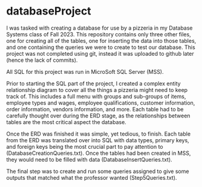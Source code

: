 # databaseProject

I was tasked with creating a database for use by a pizzeria in my Database Systems class of Fall 2023. 
This repository contains only three other files, one for creating all of the tables, one for inserting the data into those tables, and one containing the queries we were to create to test our database.
This project was not completed using git, instead it was uploaded to github later (hence the lack of commits).

All SQL for this project was run in MicroSoft SQL Server (MSS).

Prior to starting the SQL part of the project, I created a complex entity relationship diagram to cover all the things a pizzeria might need to keep track of. This includes a full menu with groups and sub-groups of items, employee types and wages, employee qualifications, customer information, order information, vendors information, and more. Each table had to be carefully thought over during the ERD stage, as the relationships between tables are the most critical aspect the database.

Once the ERD was finished it was simple, yet tedious, to finish. Each table from the ERD was translated over into SQL with data types, primary keys, and foreign keys being the most crucial part to pay attention to (DatabaseCreationQueries.txt). Once the tables had been created in MSS, they would need to be filled with data (DatabaseInsertQueries.txt).

The final step was to create and run some queries assigned to give some outputs that matched what the professor wanted (Step5Queries.txt). 
